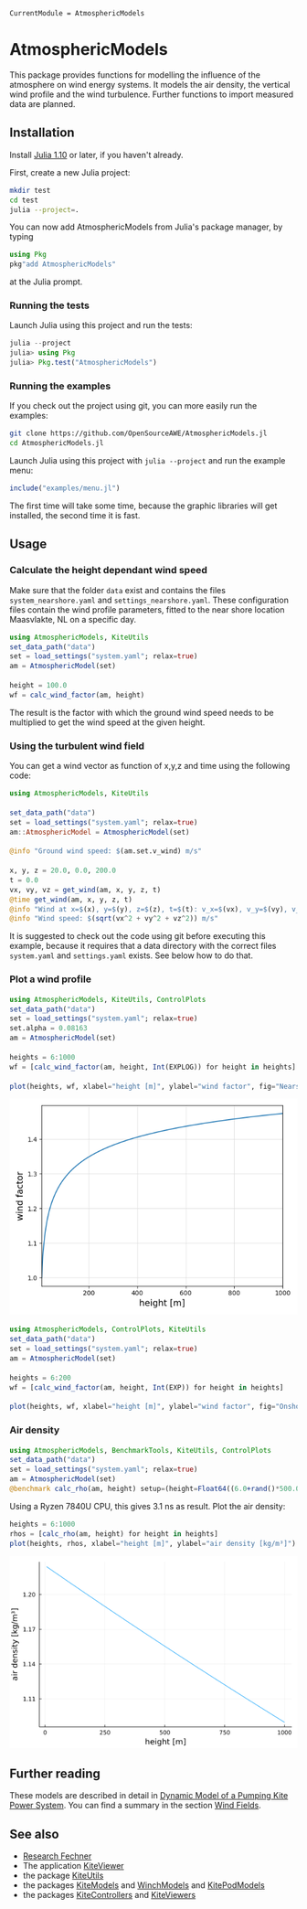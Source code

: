 ```@meta
CurrentModule = AtmosphericModels
```
# AtmosphericModels
This package provides functions for modelling the influence of the atmosphere on wind energy systems. It models the air density, the vertical wind profile and the wind turbulence. Further functions to import measured data are planned. 

## Installation
Install [Julia 1.10](https://ufechner7.github.io/2024/08/09/installing-julia-with-juliaup.html) or later, if you haven't already. 

First, create a new Julia project:
```bash
mkdir test
cd test
julia --project=.
```

You can now add AtmosphericModels from  Julia's package manager, by typing 
```julia
using Pkg
pkg"add AtmosphericModels"
``` 
at the Julia prompt.

### Running the tests
Launch Julia using this project and run the tests:
```julia
julia --project
julia> using Pkg
julia> Pkg.test("AtmosphericModels")
```

### Running the examples
If you check out the project using git, you can more easily run the examples:
```bash
git clone https://github.com/OpenSourceAWE/AtmosphericModels.jl
cd AtmosphericModels.jl
```
Launch Julia using this project with `julia --project` and run the example menu:
```julia
include("examples/menu.jl")
```
The first time will take some time, because the graphic libraries will get installed, the second time it is fast.

## Usage
### Calculate the height dependant wind speed
Make sure that the folder `data` exist and contains the files `system_nearshore.yaml` and `settings_nearshore.yaml`.
These configuration files contain the wind profile parameters, fitted to the near shore location Maasvlakte, NL
on a specific day.

```julia
using AtmosphericModels, KiteUtils
set_data_path("data")
set = load_settings("system.yaml"; relax=true)
am = AtmosphericModel(set)

height = 100.0
wf = calc_wind_factor(am, height)
```
The result is the factor with which the ground wind speed needs to be multiplied
to get the wind speed at the given height.


### Using the turbulent wind field
You can get a wind vector as function of x,y,z and time using the following code:
```julia
using AtmosphericModels, KiteUtils

set_data_path("data")
set = load_settings("system.yaml"; relax=true)
am::AtmosphericModel = AtmosphericModel(set)

@info "Ground wind speed: $(am.set.v_wind) m/s"

x, y, z = 20.0, 0.0, 200.0
t = 0.0
vx, vy, vz = get_wind(am, x, y, z, t)
@time get_wind(am, x, y, z, t)
@info "Wind at x=$(x), y=$(y), z=$(z), t=$(t): v_x=$(vx), v_y=$(vy), v_z=$(vz)"
@info "Wind speed: $(sqrt(vx^2 + vy^2 + vz^2)) m/s"
```
It is suggested to check out the code using git before executing this example,
because it requires that a data directory with the correct files `system.yaml`
and `settings.yaml` exists. See below how to do that.

### Plot a wind profile
```julia
using AtmosphericModels, KiteUtils, ControlPlots
set_data_path("data")
set = load_settings("system.yaml"; relax=true)
set.alpha = 0.08163
am = AtmosphericModel(set)

heights = 6:1000
wf = [calc_wind_factor(am, height, Int(EXPLOG)) for height in heights]

plot(heights, wf, xlabel="height [m]", ylabel="wind factor", fig="Nearshore")
```
![Wind profile nearshore](nearshore.png)
```julia
using AtmosphericModels, ControlPlots, KiteUtils
set_data_path("data")
set = load_settings("system.yaml"; relax=true)
am = AtmosphericModel(set)

heights = 6:200
wf = [calc_wind_factor(am, height, Int(EXP)) for height in heights]

plot(heights, wf, xlabel="height [m]", ylabel="wind factor", fig="Onshore")
```

### Air density
```julia
using AtmosphericModels, BenchmarkTools, KiteUtils, ControlPlots
set_data_path("data")
set = load_settings("system.yaml"; relax=true)
am = AtmosphericModel(set)
@benchmark calc_rho(am, height) setup=(height=Float64((6.0+rand()*500.0)))
```
Using a Ryzen 7840U CPU, this gives 3.1 ns as result. Plot the air density:
```julia
heights = 6:1000
rhos = [calc_rho(am, height) for height in heights]
plot(heights, rhos, xlabel="height [m]", ylabel="air density [kg/m³]")
```
![Airdensity](airdensity.png)

## Further reading
These models are described in detail in [Dynamic Model of a Pumping Kite Power System](http://arxiv.org/abs/1406.6218). You can find a summary in the section [Wind Fields](@ref).

## See also
- [Research Fechner](https://research.tudelft.nl/en/publications/?search=Uwe+Fechner&pageSize=50&ordering=rating&descending=true)
- The application [KiteViewer](https://github.com/ufechner7/KiteViewer)
- the package [KiteUtils](https://github.com/ufechner7/KiteUtils.jl)
- the packages [KiteModels](https://github.com/ufechner7/KiteModels.jl) and [WinchModels](https://github.com/aenarete/WinchModels.jl) and [KitePodModels](https://github.com/aenarete/KitePodModels.jl)
- the packages [KiteControllers](https://github.com/aenarete/KiteControllers.jl) and [KiteViewers](https://github.com/aenarete/KiteViewers.jl)

